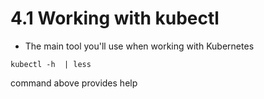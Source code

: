 # 4.1 Working with **kubectl**

* The main tool you'll use when working with Kubernetes
```
kubectl -h  | less
```
command above provides help
